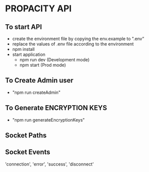 # PROPACITY API

## To start API
- create the environment file by copying the env.example to ".env"
- replace the values of .env file according to the environment
- npm install
- start application
    - npm run dev (Development mode)
    - npm start (Prod mode)

## To Create Admin user
- "npm run createAdmin"

## To Generate ENCRYPTION KEYS
- "npm run generateEncryptionKeys"

## Socket Paths

## Socket Events
'connection',
'error',
'success',
'disconnect'


